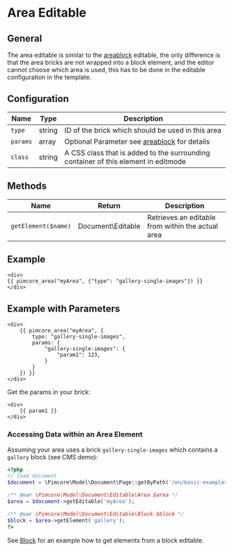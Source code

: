 # Area Editable

## General
The area editable is similar to the [areablock](./02_Areablock/README.md) editable, the only difference is that the area bricks are not wrapped 
into a block element, and the editor cannot choose which area is used, this has to be done in the editable configuration in the template.

## Configuration

| Name     | Type    | Description                                                                                   |
|----------|---------|-----------------------------------------------------------------------------------------------|
| `type`   | string  | ID of the brick which should be used in this area                                             |
| `params` | array   | Optional Parameter see [areablock](./02_Areablock/README.md) for details                      |
| `class`  | string  | A CSS class that is added to the surrounding container of this element in editmode            |

## Methods

| Name                | Return        | Description                                                 |
|---------------------|---------------|-------------------------------------------------------------|
| `getElement($name)` | Document\Editable  | Retrieves an editable from within the actual area           |

## Example

```twig
<div>
{{ pimcore_area("myArea", {"type": "gallery-single-images"}) }}
</div>
```

## Example with Parameters

```twig
<div>
    {{ pimcore_area("myArea", {
        type: "gallery-single-images",
        params: {
            "gallery-single-images": {
                "param1": 123,
            }
        }
    }) }}
</div>
```

Get the params in your brick:

```twig
<div>
    {{ param1 }}
</div>
```

### Accessing Data within an Area Element

Assuming your area uses a brick `gallery-single-images` which contains a `gallery` block (see CMS demo):

```php
<?php
// load document
$document = \Pimcore\Model\Document\Page::getByPath('/en/basic-examples/galleries');

/** @var \Pimcore\Model\Document\Editable\Area $area */
$area = $document->getEditable('myArea');

/** @var \Pimcore\Model\Document\Editable\Block $block */
$block = $area->getElement('gallery');
?>
```

See [Block](./06_Block.md) for an example how to get elements from a block editable.
